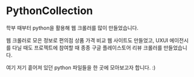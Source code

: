 # PythonCollection

학부 때부터 python을 활용해 웹 크롤러를 많이 만들었습니다.

웹 크롤러로 모은 정보로 편의점 상품 가격 비교 웹 사이트도 만들었고, 
UXUI 에이전시를 다닐 때도 프로젝트에 참여할 때 종종 구글 플레이스토어 리뷰 크롤러를 만들었습니다.

여기 저기 흩어져 있던 python 파일들을 한 곳에 모아보고자 합니다. :)
